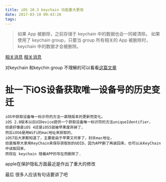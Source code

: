```yaml
---
title: iOS 10.3 keychain 功能重大更改
date: 2017-03-10 09:43:28
tags:
---
```

> 如果 App 被删除，之前存储于 keychain 中的数据也会一同被清除。
如果使用了 keychain group，只要当 group 所有相关的 App 被删除时，keychain 中的数据才会被删除。

[相关消息](https://forums.developer.apple.com/message/75464)
[相关消息](https://forums.developer.apple.com/message/112523)

对keychain 和keychin group 不理解的可以看看[这篇文章](http://evgenii.com/blog/sharing-keychain-in-ios/)

# 扯一下iOS设备获取唯一设备号的历史变迁
```
iOS中获取设备唯一标示符的方法一直随版本的更新而变化。
iOS 2.0版本以后UIDevice提供一个获取设备唯一标识符的方法uniqueIdentifier，
但是好像是iOS 4还是iOS5就被苹果废弃掉了，
然后iOS6是用WiFi的mac地址来获取的，
iOS7后大家都知道了，主要是由于苹果又坑爹了，封杀mac地址，
但是推荐大家用KeyChain来保存获取到的UDID，因为APP删了再装回来，也可以从KeyChain中读取回来，
而现在 keychain 随着APP的写在而删除了. 
```

apple在保护隐私方面最近是作出了重大的修改

最后 很多人应该有句话要讲了吧